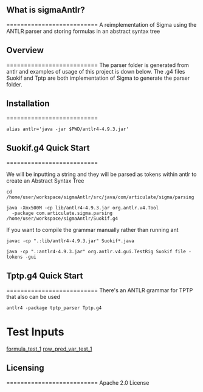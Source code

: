 ## What is sigmaAntlr?
==========================
A reimplementation of Sigma using the ANTLR parser and storing formulas in an abstract syntax tree

## Overview
==========================
The parser folder is generated from antlr and examples of usage of this project is down below. The .g4 files Suokif and Tptp are both implementation of Sigma to generate the parser folder.

## Installation
==========================

```
alias antlr='java -jar $PWD/antlr4-4.9.3.jar'
```

## Suokif.g4 Quick Start
==========================

We will be inputting a string and they will be parsed as tokens within antlr to create an Abstract Syntax Tree
```
cd /home/user/workspace/sigmaAntlr/src/java/com/articulate/sigma/parsing

java -Xmx500M -cp lib/antlr4-4.9.3.jar org.antlr.v4.Tool
  -package com.articulate.sigma.parsing /home/user/workspace/sigmaAntlr/Suokif.g4
```

If you want to compile the grammar manually rather than running ant
```
javac -cp ".:lib/antlr4-4.9.3.jar" Suokif*.java

java -cp ".:antlr4-4.9.3.jar" org.antlr.v4.gui.TestRig Suokif file -tokens -gui
```

## Tptp.g4 Quick Start
==========================
There's an ANTLR grammar for TPTP that also can be used
```
antlr4 -package tptp_parser Tptp.g4
```

# Test Inputs
[formula_test_1](testFormula.txt)
[row_pred_var_test_1](rowAndPredVarList.txt)

## Licensing
==========================
Apache 2.0 License
